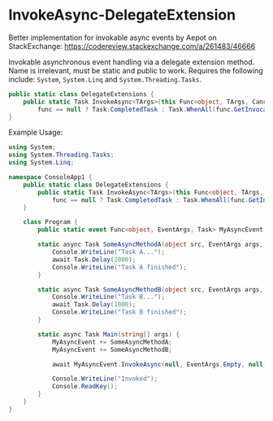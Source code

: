# InvokeAsync-DelegateExtension
Better implementation for invokable async events by Aepot on StackExchange: https://codereview.stackexchange.com/a/261483/46666

Invokable asynchronous event handling via a delegate extension method. Name is irrelevant, must be static and public to work. Requires the following include: `System`, `System.Linq` and `System.Threading.Tasks`.
```C#
public static class DelegateExtensions {
    public static Task InvokeAsync<TArgs>(this Func<object, TArgs, CancellationToken, Task> func, object sender, TArgs e, CancellationToken t) =>
        func == null ? Task.CompletedTask : Task.WhenAll(func.GetInvocationList().Cast<Func<object, TArgs, CancellationToken, Task>>().Select(f => f(sender, e, t)));
}
```
Example Usage:
```C#
using System;
using System.Threading.Tasks;
using System.Linq;

namespace ConsoleApp1 {
    public static class DelegateExtensions {
        public static Task InvokeAsync<TArgs>(this Func<object, TArgs, Task> func, object sender, TArgs e) =>
            func == null ? Task.CompletedTask : Task.WhenAll(func.GetInvocationList().Cast<Func<object, TArgs, Task>>().Select(f => f(sender, e)));
    }

    class Program {
        public static event Func<object, EventArgs, Task> MyAsyncEvent;

        static async Task SomeAsyncMethodA(object src, EventArgs args, CancellationToken tkn) {
            Console.WriteLine("Task A...");
            await Task.Delay(2000);
            Console.WriteLine("Task A finished");
        }

        static async Task SomeAsyncMethodB(object src, EventArgs args, CancellationToken tkn) {
            Console.WriteLine("Task B...");
            await Task.Delay(1000);
            Console.WriteLine("Task B finished");
        }

        static async Task Main(string[] args) {
            MyAsyncEvent += SomeAsyncMethodA;
            MyAsyncEvent += SomeAsyncMethodB;

            await MyAsyncEvent.InvokeAsync(null, EventArgs.Empty, null);

            Console.WriteLine("Invoked");
            Console.ReadKey();
        }
    }
}
```
